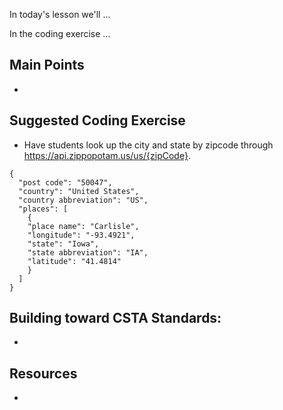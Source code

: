 In today's lesson we'll ...

In the coding exercise ...

## Main Points
- 

## Suggested Coding Exercise
- Have students look up the city and state by zipcode through https://api.zippopotam.us/us/{zipCode}.

```
{
  "post code": "50047",
  "country": "United States",
  "country abbreviation": "US",
  "places": [
    {
    "place name": "Carlisle",
    "longitude": "-93.4921",
    "state": "Iowa",
    "state abbreviation": "IA",
    "latitude": "41.4814"
    }
  ]
}
```
## Building toward CSTA Standards:
- 

## Resources
- 
